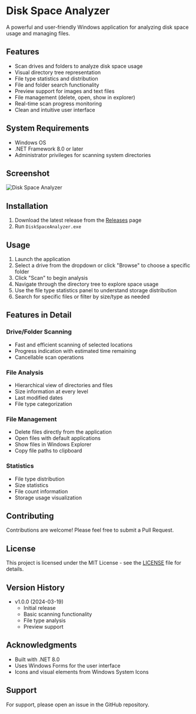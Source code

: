 # Disk Space Analyzer

A powerful and user-friendly Windows application for analyzing disk space usage and managing files.

## Features

- Scan drives and folders to analyze disk space usage
- Visual directory tree representation
- File type statistics and distribution
- File and folder search functionality
- Preview support for images and text files
- File management (delete, open, show in explorer)
- Real-time scan progress monitoring
- Clean and intuitive user interface

## System Requirements

- Windows OS
- .NET Framework 8.0 or later
- Administrator privileges for scanning system directories

## Screenshot
![Disk Space Analyzer](https://github.com/liknes/DiskSpaceAnalyzer/blob/main/Screenshots/screenshot.png)

## Installation

1. Download the latest release from the [Releases](https://github.com/yourusername/DiskSpaceAnalyzer/releases) page
2. Run `DiskSpaceAnalyzer.exe`

## Usage

1. Launch the application
2. Select a drive from the dropdown or click "Browse" to choose a specific folder
3. Click "Scan" to begin analysis
4. Navigate through the directory tree to explore space usage
5. Use the file type statistics panel to understand storage distribution
6. Search for specific files or filter by size/type as needed

## Features in Detail

### Drive/Folder Scanning
- Fast and efficient scanning of selected locations
- Progress indication with estimated time remaining
- Cancellable scan operations

### File Analysis
- Hierarchical view of directories and files
- Size information at every level
- Last modified dates
- File type categorization

### File Management
- Delete files directly from the application
- Open files with default applications
- Show files in Windows Explorer
- Copy file paths to clipboard

### Statistics
- File type distribution
- Size statistics
- File count information
- Storage usage visualization

## Contributing

Contributions are welcome! Please feel free to submit a Pull Request.

## License

This project is licensed under the MIT License - see the [LICENSE](LICENSE) file for details.

## Version History

- v1.0.0 (2024-03-19)
  - Initial release
  - Basic scanning functionality
  - File type analysis
  - Preview support

## Acknowledgments

- Built with .NET 8.0
- Uses Windows Forms for the user interface
- Icons and visual elements from Windows System Icons

## Support

For support, please open an issue in the GitHub repository.
